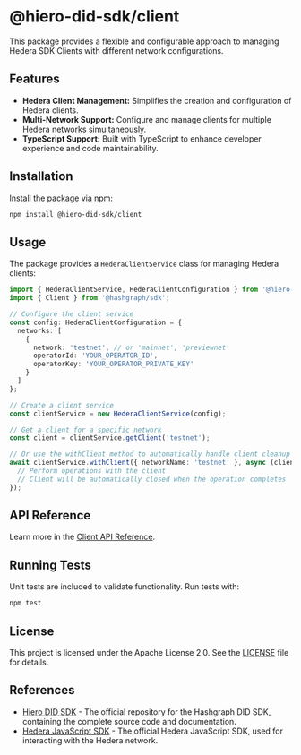 # @hiero-did-sdk/client

This package provides a flexible and configurable approach to managing Hedera SDK Clients with different network configurations.

## Features

- **Hedera Client Management:** Simplifies the creation and configuration of Hedera clients.
- **Multi-Network Support:** Configure and manage clients for multiple Hedera networks simultaneously.
- **TypeScript Support:** Built with TypeScript to enhance developer experience and code maintainability.

## Installation

Install the package via npm:

```bash
npm install @hiero-did-sdk/client
```

## Usage

The package provides a `HederaClientService` class for managing Hedera clients:

```typescript
import { HederaClientService, HederaClientConfiguration } from '@hiero-did-sdk/client';
import { Client } from '@hashgraph/sdk';

// Configure the client service
const config: HederaClientConfiguration = {
  networks: [
    {
      network: 'testnet', // or 'mainnet', 'previewnet'
      operatorId: 'YOUR_OPERATOR_ID',
      operatorKey: 'YOUR_OPERATOR_PRIVATE_KEY'
    }
  ]
};

// Create a client service
const clientService = new HederaClientService(config);

// Get a client for a specific network
const client = clientService.getClient('testnet');

// Or use the withClient method to automatically handle client cleanup
await clientService.withClient({ networkName: 'testnet' }, async (client: Client) => {
  // Perform operations with the client
  // Client will be automatically closed when the operation completes
});
```

## API Reference

Learn more in the [Client API Reference](https://github.com/DSRCorporation/hiero-did-sdk-js/documentation/0.0.2-alpha/04-implementation/components/client-api.html).

## Running Tests

Unit tests are included to validate functionality. Run tests with:

```bash
npm test
```

## License

This project is licensed under the Apache License 2.0. See the [LICENSE](LICENSE) file for details.

## References

- [Hiero DID SDK](https://github.com/DSRCorporation/hiero-did-sdk-js) - The official repository for the Hashgraph DID SDK, containing the complete source code and documentation.
- [Hedera JavaScript SDK](https://github.com/hashgraph/hedera-sdk-js) - The official Hedera JavaScript SDK, used for interacting with the Hedera network.